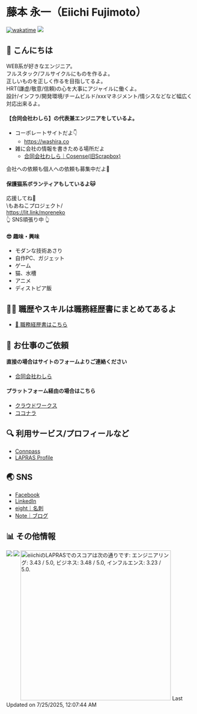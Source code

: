 藤本 永一（Eiichi Fujimoto）
===

[![wakatime](https://wakatime.com/badge/user/c7ac5d98-f2b4-4c67-a5a5-8fd929645b8b.svg)](https://wakatime.com/@c7ac5d98-f2b4-4c67-a5a5-8fd929645b8b)
![](https://komarev.com/ghpvc/?username=eiichi-worker)


🤗 こんにちは
---

WEB系が好きなエンジニア。  
フルスタック/フルサイクルにものを作るよ。  
正しいものを正しく作るを目指してるよ。  
HRT(謙虚/敬意/信頼)の心を大事にアジャイルに働くよ。  
設計/インフラ/開発環境/チームビルド/xxxマネジメント/情シスなどなど幅広く対応出来るよ。

#### 【合同会社わしら】の代表兼エンジニアをしているよ。

- コーポレートサイトだよ👇  
  - <https://washira.co>  
- 雑に会社の情報を書きためる場所だよ
  - [合同会社わしら｜Cosense(旧Scrapbox)](https://scrapbox.io/washira/)  

会社への依頼も個人への依頼も募集中だよ🧡


#### 保護猫系ボランティアもしているよ🐱

応援してね📣  
\もあねこプロジェクト/  
<https://lit.link/moreneko>  
👆 SNS頑張り中 👆

#### 😎 趣味・興味

- モダンな技術あさり
- 自作PC、ガジェット
- ゲーム
- 猫、水槽
- アニメ
- ディストピア飯


🧑‍💻 職歴やスキルは職務経歴書にまとめてあるよ
---

- [📄 職務経歴書はこちら](./RESUME.md)

📧 お仕事のご依頼
---

#### 直接の場合はサイトのフォームよりご連絡ください

- [合同会社わしら](https://washira.co/)

#### プラットフォーム経由の場合はこちら

- [クラウドワークス](https://crowdworks.jp/public/employees/4831032)
- [ココナラ](https://coconala.com/users/3611835)

🔍 利用サービス/プロフィールなど
---

- [Connpass](https://connpass.com/user/eiichi/)
- [LAPRAS Profile](https://lapras.com/public/eiichi) 

🌏 SNS
---

- [Facebook](https://www.facebook.com/eiichi.fujimoto)
- [LinkedIn](https://www.linkedin.com/in/eiichi-fujimoto)
- [eight｜名刺](https://8card.net/virtual_cards/aTbPCzDpFnjX3D0zwY5rqQ)
- [Note｜ブログ](https://note.com/eiichicat)

📊 その他情報
---

<a href="https://github.com/anuraghazra/github-readme-stats">
  <img align="left" src="https://github-readme-stats.vercel.app/api?username=eiichi-worker&count_private=true&show_icons=true" />
</a>

<a href="https://github.com/anuraghazra/github-readme-stats">
  <img align="left" src="https://github-readme-stats.vercel.app/api/top-langs/?username=eiichi-worker" />
</a>

<!--START_SECTION:lapras-card-->
<p ><a href="https://lapras.com/public/eiichi" target="_blank" rel="noopener noreferrer"><img alt="eiichiのLAPRASでのスコアは次の通りです: エンジニアリング: 3.43 / 5.0, ビジネス: 3.48 / 5.0, インフルエンス: 3.23 / 5.0." src="https://lapras-card-generator.vercel.app/api/svg?e=3.43&b=3.48&i=3.23&b1=%23ff7b00&b2=%23ffcead&i1=%23fea743&i2=%23fed6a9&l=ja" width="400" ></a>  
Last Updated on 7/25/2025, 12:07:44 AM</p>
<!--END_SECTION:lapras-card-->
